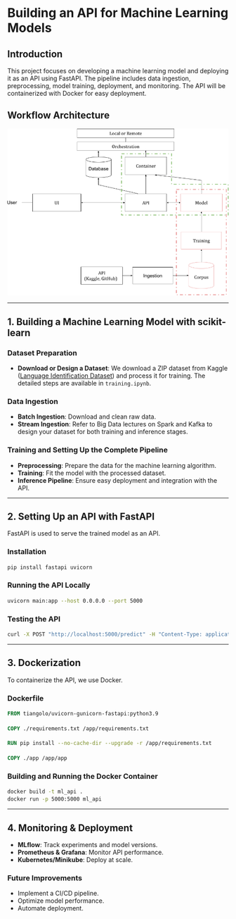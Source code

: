 # **Building an API for Machine Learning Models**

## **Introduction**

This project focuses on developing a machine learning model and deploying it as an API using FastAPI. The pipeline includes data ingestion, preprocessing, model training, deployment, and monitoring. The API will be containerized with Docker for easy deployment.

## **Workflow Architecture**

![Workflow Architecture](./resources/deploying_ml_solution.png)

---

## **1. Building a Machine Learning Model with scikit-learn**

### **Dataset Preparation**

- **Download or Design a Dataset**: We download a ZIP dataset from Kaggle ([Language Identification Dataset](https://www.kaggle.com/datasets/lailaboullous/language-detection-dataset)) and process it for training. The detailed steps are available in `training.ipynb`.

### **Data Ingestion**

- **Batch Ingestion**: Download and clean raw data.
- **Stream Ingestion**: Refer to Big Data lectures on Spark and Kafka to design your dataset for both training and inference stages.

### **Training and Setting Up the Complete Pipeline**

- **Preprocessing**: Prepare the data for the machine learning algorithm.
- **Training**: Fit the model with the processed dataset.
- **Inference Pipeline**: Ensure easy deployment and integration with the API.

---

## **2. Setting Up an API with FastAPI**

FastAPI is used to serve the trained model as an API.

### **Installation**

```bash
pip install fastapi uvicorn
```

### **Running the API Locally**

```bash
uvicorn main:app --host 0.0.0.0 --port 5000
```

### **Testing the API**

```bash
curl -X POST "http://localhost:5000/predict" -H "Content-Type: application/json" -d '{"text": "Hello, world!"}'
```

---

## **3. Dockerization**

To containerize the API, we use Docker.

### **Dockerfile**

```Dockerfile
FROM tiangolo/uvicorn-gunicorn-fastapi:python3.9

COPY ./requirements.txt /app/requirements.txt

RUN pip install --no-cache-dir --upgrade -r /app/requirements.txt

COPY ./app /app/app
```

### **Building and Running the Docker Container**

```bash
docker build -t ml_api .
docker run -p 5000:5000 ml_api
```

---

## **4. Monitoring & Deployment**

- **MLflow**: Track experiments and model versions.
- **Prometheus & Grafana**: Monitor API performance.
- **Kubernetes/Minikube**: Deploy at scale.

### **Future Improvements**

- Implement a CI/CD pipeline.
- Optimize model performance.
- Automate deployment.




